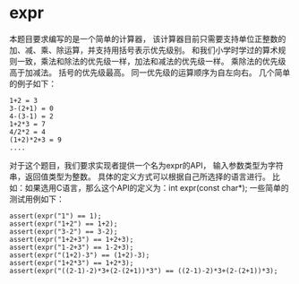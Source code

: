 # expr

本题目要求编写的是一个简单的计算器，
该计算器目前只需要支持单位正整数的加、减、乘、除运算，并支持用括号表示优先级别。
和我们小学时学过的算术规则一致，乘法和除法的优先级一样，加法和减法的优先级一样。
乘除法的优先级高于加减法。
括号的优先级最高。
同一优先级的运算顺序为自左向右。
几个简单的例子如下：

```text
1+2 = 3
3-(2+1) = 0
4-(3-1) = 2
1+2*3 = 7
4/2*2 = 4
(1+2)*2+3 = 9
....
```

对于这个题目，我们要求实现者提供一个名为expr的API，
输入参数类型为字符串，返回值类型为整数。
具体的定义方式可以根据自己所选择的语言进行。
比如：如果选用C语言，那么这个API的定义为：int expr(const char*);
一些简单的测试用例如下：

```text
assert(expr("1") == 1);
assert(expr("1+2") == 1+2);
assert(expr("3-2") == 3-2);
assert(expr("1+2+3") == 1+2+3);
assert(expr("1-2+3") == 1-2+3);
assert(expr("(1+2)-3") == (1+2)-3);
assert(expr("1+2*3") == 1+2*3);
assert(expr("((2-1)-2)*3+(2-(2+1))*3") == ((2-1)-2)*3+(2-(2+1))*3);
```
